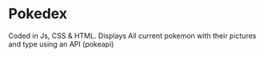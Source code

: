 # Pokedex
Coded in Js, CSS & HTML. Displays All current pokemon with their pictures and type using an API (pokeapi)
